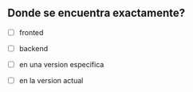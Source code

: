 ## Donde se encuentra exactamente?
- [ ] fronted
- [ ] backend
- [ ] en una version especifica
- [ ] en la version actual
 
